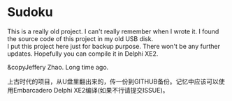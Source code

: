 ﻿# Sudoku  
  
This is a really old project. I can't really remember when I wrote it. I found the source code of this project in my old USB disk.  
I put this project here just for backup purpose. There won't be any further updates. Hopefully you can compile it in Delphi XE2.  
  
&copyJeffery Zhao. Long time ago.  
  
上古时代的项目，从U盘里翻出来的，传一份到GITHUB备份。记忆中应该可以使用Embarcadero Delphi XE2编译(如果不行请提交ISSUE)。
